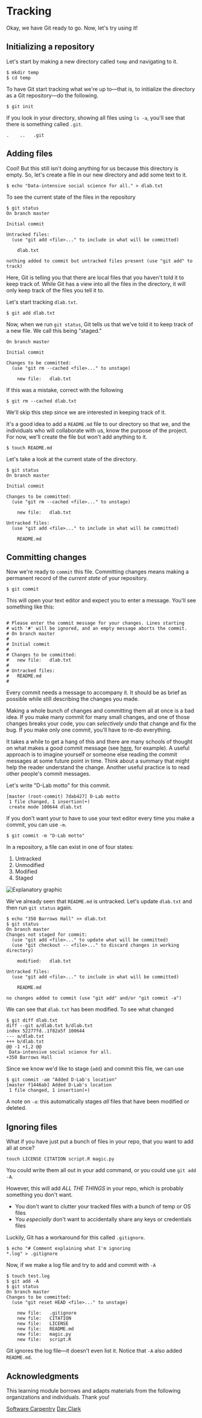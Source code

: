 # Tracking

Okay, we have Git ready to go. Now, let's try using it!

## Initializing a repository

Let's start by making a new directory called `temp` and navigating to it.

```
$ mkdir temp
$ cd temp
```

To have Git start tracking what we're up to&mdash;that is, to initialize the
directory as a Git repository&mdash;do the following. 

```
$ git init
```

If you look in your directory, showing all files using `ls -a`, you'll see that
there is something called `.git`.

```
.    ..   .git
```

## Adding files

Cool! But this still isn't doing anything for us because this directory is
empty. So, let's create a file in our new directory and add some text to it.

```
$ echo "Data-intensive social science for all." > dlab.txt
```

To see the current state of the files in the repository

```
$ git status
On branch master

Initial commit

Untracked files:
  (use "git add <file>..." to include in what will be committed)

    dlab.txt

nothing added to commit but untracked files present (use "git add" to track)
```

Here, Git is telling you that there are local files that you haven't told it to
keep track of. While Git has a view into all the files in the directory, it
will only keep track of the files you tell it to.

Let's start tracking `dlab.txt`.

```
$ git add dlab.txt
```

Now, when we run `git status`, Git tells us that we've told it to keep track of
a new file. We call this being "staged."

```
On branch master

Initial commit

Changes to be committed:
  (use "git rm --cached <file>..." to unstage)

    new file:   dlab.txt

```

If this was a mistake, correct with the following

```
$ git rm --cached dlab.txt
```

We'll skip this step since we are interested in keeping track of it.

It's a good idea to add a `README.md` file to our directory so that we, and the
individuals who will collaborate with us, know the purpose of the project. For
now, we'll create the file but won't add anything to it.

```
$ touch README.md
```

Let's take a look at the current state of the directory.

```
$ git status
On branch master

Initial commit

Changes to be committed:
  (use "git rm --cached <file>..." to unstage)

    new file:   dlab.txt

Untracked files:
  (use "git add <file>..." to include in what will be committed)

    README.md

```

## Committing changes

Now we're ready to `commit` this file. Committing changes means making a
permanent record of the *current state* of your repository.

```
$ git commit
```

This will open your text editor and expect you to enter a message. You'll see
something like this:

```

# Please enter the commit message for your changes. Lines starting
# with '#' will be ignored, and an empty message aborts the commit.
# On branch master
#
# Initial commit
#
# Changes to be committed:
#   new file:   dlab.txt
#
# Untracked files:
#   README.md
#
```

Every commit needs a message to accompany it. It should be as brief as possible
while still describing the changes you made.

Making a whole bunch of changes and committing them all at once is a bad idea.
If you make many commit for many small changes, and one of those changes breaks
your code, you can *selectively undo* that change and fix the bug. If you make
only one commit, you'll have to re-do everything.

It takes a while to get a hang of this and there are many schools of thought on
what makes a good commit message (see
[here](http://chris.beams.io/posts/git-commit/#seven-rules), for example). A
useful approach is to imagine yourself or someone else reading the commit
messages at some future point in time. Think about a summary that might help
the reader understand the change. Another useful practice is to read other
people's commit messages.

Let's write "D-Lab motto" for this commit.

```
[master (root-commit) 7dab427] D-Lab motto
 1 file changed, 1 insertion(+)
 create mode 100644 dlab.txt
```

If you don't want your to have to use your text editor every time you make a
commit, you can use `-m`.

```
$ git commit -m "D-Lab motto"
```

In a repository, a file can exist in one of four states:

1. Untracked
2. Unmodified
3. Modified
4. Staged

![Explanatory graphic](https://git-scm.com/book/en/v2/book/02-git-basics/images/lifecycle.png)

We've already seen that `README.md` is untracked. Let's update `dlab.txt` and
then run `git status` again.

```
$ echo "350 Barrows Hall" >> dlab.txt
$ git status
On branch master
Changes not staged for commit:
  (use "git add <file>..." to update what will be committed)
  (use "git checkout -- <file>..." to discard changes in working directory)

    modified:   dlab.txt

Untracked files:
  (use "git add <file>..." to include in what will be committed)

    README.md

no changes added to commit (use "git add" and/or "git commit -a")
```

We can see that `dlab.txt` has been modified. To see what changed

```
$ git diff dlab.txt
diff --git a/dlab.txt b/dlab.txt
index 52277fd..1f82a5f 100644
--- a/dlab.txt
+++ b/dlab.txt
@@ -1 +1,2 @@
 Data-intensive social science for all.
+350 Barrows Hall
```

Since we know we'd like to stage (`add`) and commit this file, we can use

```
$ git commit -am "Added D-Lab's location"
[master f1446ab] Added D-Lab's location
 1 file changed, 1 insertion(+)
```

A note on `-a`: this automatically stages *all* files that have been modified
or deleted.

## Ignoring files

What if you have just put a bunch of files in your repo, that you want to add
all at once?

```
touch LICENSE CITATION script.R magic.py
```

You could write them all out in your add command, or you could use `git add -A`.

However, this will add *ALL THE THINGS* in your repo, which is probably
something you don't want.

* You don't want to clutter your tracked files with a bunch of temp or OS files
* You *especially* don't want to accidentally share any keys or credentials
files

Luckily, Git has a workaround for this called `.gitignore`.

```
$ echo "# Comment explaining what I'm ignoring
*.log" > .gitignore
```

Now, if we make a log file and try to add and commit with `-A`

```
$ touch test.log
$ git add -A
$ git status
On branch master
Changes to be committed:
  (use "git reset HEAD <file>..." to unstage)

    new file:   .gitignore
    new file:   CITATION
    new file:   LICENSE
    new file:   README.md
    new file:   magic.py
    new file:   script.R

```

Git ignores the log file&mdash;it doesn't even list it. Notice that `-A` also
added `README.md`.

## Acknowledgments

This learning module borrows and adapts materials from the following
organizations and individuals. Thank you!

[Software Carpentry](https://github.com/swcarpentry/git-novice)
[Dav Clark](https://github.com/davclark/git-fundamentals)
